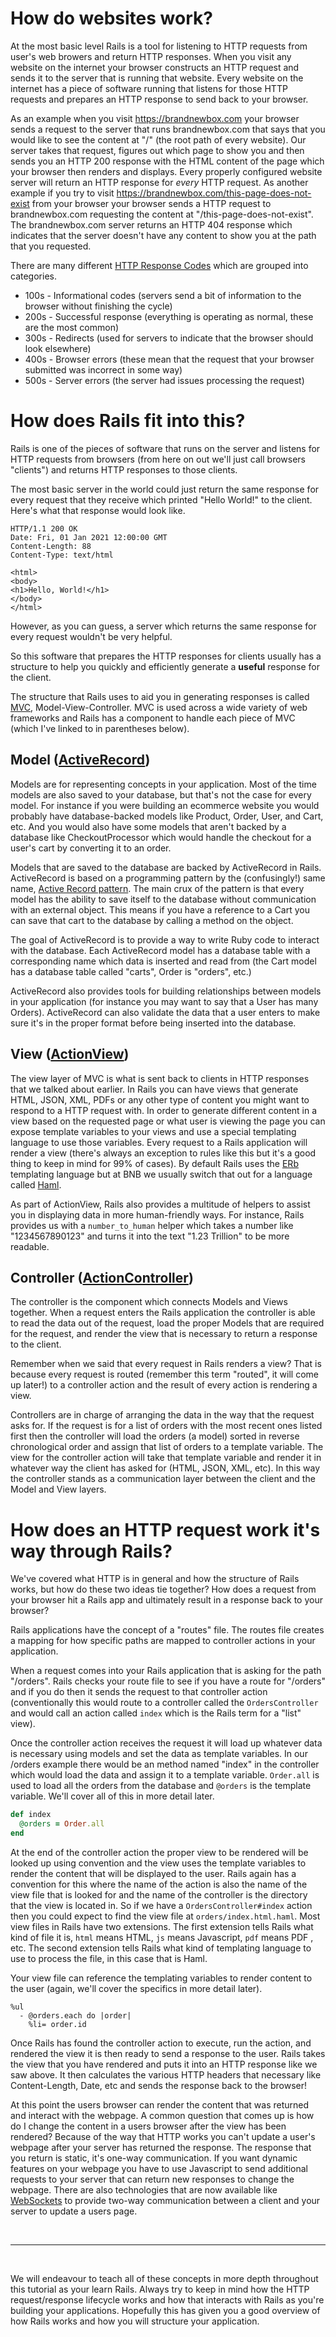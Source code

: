 # How do websites work?

At the most basic level Rails is a tool for listening to HTTP requests from user's web browers and return HTTP responses. When you visit any website on the internet your browser constructs an HTTP request and sends it to the server that is running that website. Every website on the internet has a piece of software running that listens for those HTTP requests and prepares an HTTP response to send back to your browser.

As an example when you visit https://brandnewbox.com your browser sends a request to the server that runs brandnewbox.com that says that you would like to see the content at "/" (the root path of every website). Our server takes that request, figures out which page to show you and then sends you an HTTP 200 response with the HTML content of the page which your browser then renders and displays. Every properly configured website server will return an HTTP response for _every_ HTTP request. As another example if you try to visit https://brandnewbox.com/this-page-does-not-exist from your browser your browser sends a HTTP request to brandnewbox.com requesting the content at "/this-page-does-not-exist". The brandnewbox.com server returns an HTTP 404 response which indicates that the server doesn't have any content to show you at the path that you requested.

There are many different [HTTP Response Codes](https://developer.mozilla.org/en-US/docs/Web/HTTP/Status) which are grouped into categories.

* 100s - Informational codes (servers send a bit of information to the browser without finishing the cycle)
* 200s - Successful response (everything is operating as normal, these are the most common)
* 300s - Redirects (used for servers to indicate that the browser should look elsewhere)
* 400s - Browser errors (these mean that the request that your browser submitted was incorrect in some way)
* 500s - Server errors (the server had issues processing the request)

# How does Rails fit into this?

Rails is one of the pieces of software that runs on the  server and listens for HTTP requests from browsers (from here on out we'll just call browsers "clients") and returns HTTP responses to those clients.

The most basic server in the world could just return the same response for every request that they receive which printed "Hello World!" to the client. Here's what that response would look like.

```
HTTP/1.1 200 OK
Date: Fri, 01 Jan 2021 12:00:00 GMT
Content-Length: 88
Content-Type: text/html

<html>
<body>
<h1>Hello, World!</h1>
</body>
</html>
```

However, as you can guess, a server which returns the same response for every request wouldn't be very helpful.

So this software that prepares the HTTP responses for clients usually has a structure to help you quickly and efficiently generate a **useful** response for the client.

The structure that Rails uses to aid you in generating responses is called [MVC](https://guides.rubyonrails.org/getting_started.html#mvc-and-you), Model-View-Controller. MVC is used across a wide variety of web frameworks and Rails has a component to handle each piece of MVC (which I've linked to in parentheses below).

## Model ([ActiveRecord](https://guides.rubyonrails.org/active_record_basics.html))
Models are for representing concepts in your application. Most of the time models are also saved to your database, but that's not the case for every model. For instance if you were building an ecommerce website you would probably have database-backed models like Product, Order, User, and Cart, etc. And you would also have some models that aren't backed by a database like CheckoutProcessor which would handle the checkout for a user's cart by converting it to an order. 

Models that are saved to the database are backed by ActiveRecord in Rails. ActiveRecord is based on a programming pattern by the (confusingly!) same name, [Active Record pattern](https://en.wikipedia.org/wiki/Active_record_pattern). The main crux of the pattern is that every model has the ability to save itself to the database without communication with an external object. This means if you have a reference to a Cart you can save that cart to the database by calling a method on the object.

The goal of ActiveRecord is to provide a way to write Ruby code to interact with the database. Each ActiveRecord model has a database table with a corresponding name which data is inserted and read from (the Cart model has a database table called "carts", Order is "orders", etc.)

ActiveRecord also provides tools for building relationships between models in your application (for instance you may want to say that a User has many Orders). ActiveRecord can also validate the data that a user enters to make sure it's in the proper format before being inserted into the database.

## View ([ActionView](https://guides.rubyonrails.org/layouts_and_rendering.html))
The view layer of MVC is what is sent back to clients in HTTP responses that we talked about earlier. In Rails you can have views that generate HTML, JSON, XML, PDFs or any other type of content you might want to respond to a HTTP request with. In order to generate different content in a view based on the requested page or what user is viewing the page you can expose template variables to your views and use a special templating language to use those variables. Every request to a Rails application will render a view (there's always an exception to rules like this but it's a good thing to keep in mind for 99% of cases). By default Rails uses the [ERb](https://en.wikipedia.org/wiki/ERuby) templating language but at BNB we usually switch that out for a language called [Haml](https://haml.info/).

As part of ActionView, Rails also provides a multitude of helpers to assist you in displaying data in more human-friendly ways. For instance, Rails provides us with a `number_to_human` helper which takes a number like "1234567890123" and turns it into the text "1.23 Trillion" to be more readable.

## Controller ([ActionController](https://guides.rubyonrails.org/action_controller_overview.html))
The controller is the component which connects Models and Views together. When a request enters the Rails application the controller is able to read the data out of the request, load the proper Models that are required for the request, and render the view that is necessary to return a response to the client.

Remember when we said that every request in Rails renders a view? That is because every request is routed (remember this term "routed", it will come up later!) to a controller action and the result of every action is rendering a view.

Controllers are in charge of arranging the data in the way that the request asks for. If the request is for a list of orders with the most recent ones listed first then the controller will load the orders (a model) sorted in reverse chronological order and assign that list of orders to a template variable. The view for the controller action will take that template variable and render it in whatever way the client has asked for (HTML, JSON, XML, etc). In this way the controller stands as a communication layer between the client and the Model and View layers.

# How does an HTTP request work it's way through Rails?

We've covered what HTTP is in general and how the structure of Rails works, but how do these two ideas tie together? How does a request from your browser hit a Rails app and ultimately result in a response back to your browser?

Rails applications have the concept of a "routes" file. The routes file creates a mapping for how specific paths are mapped to controller actions in your application.

When a request comes into your Rails application that is asking for the path "/orders". Rails checks your route file to see if you have a route for "/orders" and if you do then it sends the request to that controller action (conventionally this would route to a controller called the `OrdersController` and would call an action called `index` which is the Rails term for a "list" view).

Once the controller action receives the request it will load up whatever data is necessary using models and set the data as template variables. In our /orders example there would be an method named "index" in the controller which would load the data and assign it to a template variable. `Order.all` is used to load all the orders from the database and `@orders` is the template variable. We'll cover all of this in more detail later.
```ruby
def index
  @orders = Order.all
end
```

At the end of the controller action the proper view to be rendered will be looked up using convention and the view uses the template variables to render the content that will be displayed to the user. Rails again has a convention for this where the name of the action is also the name of the view file that is looked for and the name of the controller is the directory that the view is located in. So if we have a `OrdersController#index` action then you could expect to find the view file at `orders/index.html.haml`. Most view files in Rails have two extensions. The first extension tells Rails what kind of file it is, `html` means HTML, `js` means Javascript, `pdf` means PDF , etc. The second extension tells Rails what kind of templating language to use to process the file, in this case that is Haml.

Your view file can reference the templating variables to render content to the user (again, we'll cover the specifics in more detail later).
```haml
%ul
  - @orders.each do |order|
    %li= order.id
```

Once Rails has found the controller action to execute, run the action, and rendered the view it is then ready to send a response to the user. Rails takes the view that you have rendered and puts it into an HTTP response like we saw above. It then calculates the various HTTP headers that necessary like Content-Length, Date, etc and sends the response back to the browser!

At this point the users browser can render the content that was returned and interact with the webpage. A common question that comes up is how do I change the content in a users browser after the view has been rendered? Because of the way that HTTP works you can't update a user's webpage after your server has returned the response. The response that you return is static, it's one-way communication. If you want dynamic features on your webpage you have to use Javascript to send additional requests to your server that can return new responses to change the webpage. There are also technologies that are now available like [WebSockets](https://developer.mozilla.org/en-US/docs/Web/API/WebSockets_API/Writing_WebSocket_client_applications) to provide two-way communication between a client and your server to update a users page.

<br />
<hr />
<br />

We will endeavour to teach all of these concepts in more depth throughout this tutorial as your learn Rails. Always try to keep in mind how the HTTP request/response lifecycle works and how that interacts with Rails as you're building your applications. Hopefully this has given you a good overview of how Rails works and how you will structure your application.

